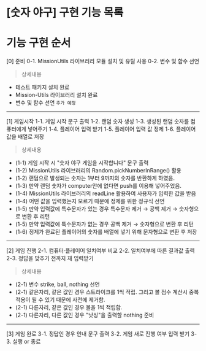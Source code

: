 # [숫자 야구] 구현 기능 목록

# 기능 구현 순서

[0] 준비
0-1. MissionUtils 라이브러리 모듈 설치 및 유틸 사용
0-2. 변수 및 함수 선언

> 상세내용

- 테스트 패키지 설치 완료
- Mission-Utils 라이브러리 설치 완료
- 변수 및 함수 선언 `추가 예정`

---

[1] 게임시작
1-1. 게임 시작 문구 출력
1-2. 랜덤 숫자 생성
1-3. 생성된 랜덤 숫자를 컴퓨터에게 넣어주기
1-4. 플레이어 입력 받기
1-5. 플레이어 입력 값 정제
1-6. 플레이어 값을 배열로 저장

> 상세내용

- (1-1) 게임 시작 시 "숫자 야구 게임을 시작합니다" 문구 출력
- (1-2) MissionUtils 라이브러리의 Random.pickNumberInRange() 활용
- (1-2) 랜덤으로 발생되는 숫자는 1부터 9까지의 숫자를 반환하게 하였음.
- (1-3) 만약 랜덤 숫자가 computer안에 없다면 push를 이용해 넣어주었음.
- (1-4) MissionUtils 라이브러리의 readLine 활용하여 사용자가 입력한 값을 받음
- (1-4) 어떤 값을 입력했는지 모르기 때문에 정제를 위한 정규식 선언
- (1-5) 만약 입력값에 특수문자가 있는 경우 특수문자 제거 → 공백 제거 → 숫자형으로 변환 후 리턴
- (1-5) 만약 입력값에 특수문자가 없는 경우 공백 제거 → 숫자형으로 변환 후 리턴
- (1-6) 정제가 완료된 플레이어의 숫자를 배열에 넣기 위해 문자형으로 변환 후 저장

---

[2] 게임 진행
2-1. 컴퓨터·플레이어 일치여부 비교
2-2. 일치여부에 따른 결과값 출력
2-3. 정답을 맞추기 전까지 재 입력받기

> 상세내용

- (2-1) 변수 strike, ball, nothing 선언
- (2-1) 같은자리, 같은 값인 경우 스트라이크를 1씩 적립. 그리고 볼 점수 계산시 중복적용이 될 수 있기 때문에 사전에 제거함.
- (2-1) 다른자리, 같은 값인 경우 볼을 1씩 적립함.
- (2-1) 다른자리, 다른 값인 경우 "낫싱"을 출력할 nothing 준비

---

[3] 게임 완료
3-1. 정답인 경우 안내 문구 출력
3-2. 게임 새로 진행 여부 입력 받기
3-3. 실행 or 종료
